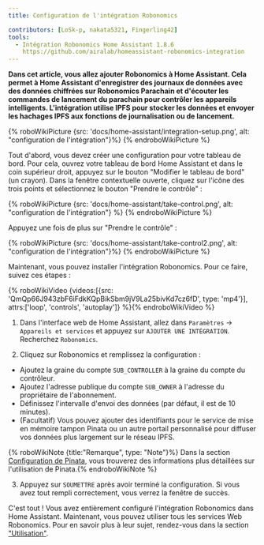```yaml
---
title: Configuration de l'intégration Robonomics

contributors: [LoSk-p, nakata5321, Fingerling42]
tools:
  - Intégration Robonomics Home Assistant 1.8.6
    https://github.com/airalab/homeassistant-robonomics-integration
---
```


**Dans cet article, vous allez ajouter Robonomics à Home Assistant. Cela permet à Home Assistant d'enregistrer des journaux de données avec des données chiffrées sur Robonomics Parachain et d'écouter les commandes de lancement du parachain pour contrôler les appareils intelligents. L'intégration utilise IPFS pour stocker les données et envoyer les hachages IPFS aux fonctions de journalisation ou de lancement.**

{% roboWikiPicture {src: 'docs/home-assistant/integration-setup.png', alt: "configuration de l'intégration"}%} {% endroboWikiPicture %}

Tout d'abord, vous devez créer une configuration pour votre tableau de bord. Pour cela, ouvrez votre tableau de bord Home Assistant et dans le coin supérieur droit, appuyez sur le bouton "Modifier le tableau de bord" (un crayon).
Dans la fenêtre contextuelle ouverte, cliquez sur l'icône des trois points et sélectionnez le bouton "Prendre le contrôle" :

{% roboWikiPicture {src: 'docs/home-assistant/take-control.png', alt: "configuration de l'intégration"} %} {% endroboWikiPicture %}

Appuyez une fois de plus sur "Prendre le contrôle" :

{% roboWikiPicture {src: 'docs/home-assistant/take-control2.png', alt: "configuration de l'intégration"}%} {% endroboWikiPicture %}

Maintenant, vous pouvez installer l'intégration Robonomics. Pour ce faire, suivez ces étapes :

{% roboWikiVideo {videos:[{src: 'QmQp66J943zbF6iFdkKQpBikSbm9jV9La25bivKd7cz6fD', type: 'mp4'}], attrs:['loop', 'controls', 'autoplay']} %}{% endroboWikiVideo %}

1. Dans l'interface web de Home Assistant, allez dans `Paramètres` -> `Appareils et services` et appuyez sur `AJOUTER UNE INTÉGRATION`. Recherchez `Robonomics`.

2. Cliquez sur Robonomics et remplissez la configuration :

- Ajoutez la graine du compte `SUB_CONTROLLER` à la graine du compte du contrôleur.
- Ajoutez l'adresse publique du compte `SUB_OWNER` à l'adresse du propriétaire de l'abonnement.
- Définissez l'intervalle d'envoi des données (par défaut, il est de 10 minutes).
- (Facultatif) Vous pouvez ajouter des identifiants pour le service de mise en mémoire tampon Pinata ou un autre portail personnalisé pour diffuser vos données plus largement sur le réseau IPFS.

{% roboWikiNote {title:"Remarque", type: "Note"}%} Dans la section [Configuration de Pinata](/docs/pinata-setup), vous trouverez des informations plus détaillées sur l'utilisation de Pinata.{% endroboWikiNote %}

3. Appuyez sur `SOUMETTRE` après avoir terminé la configuration. Si vous avez tout rempli correctement, vous verrez la fenêtre de succès.

C'est tout ! Vous avez entièrement configuré l'intégration Robonomics dans Home Assistant. Maintenant, vous pouvez utiliser tous les services Web Robonomics. Pour en savoir plus à leur sujet, rendez-vous dans la section ["Utilisation"](/docs/add-user).